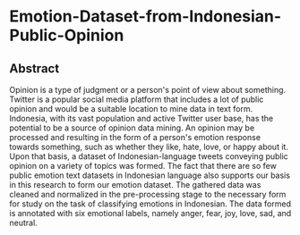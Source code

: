 # Emotion-Dataset-from-Indonesian-Public-Opinion

## Abstract
Opinion is a type of judgment or a person's point of view about something. Twitter is a popular social media platform that includes a lot of public opinion and
would be a suitable location to mine data in text form. Indonesia, with its vast population and active Twitter user base, has the potential to be a source of
opinion data mining. An opinion may be processed and resulting in the form of a person's emotion response towards something, such as whether they like, hate, love,
or happy about it. Upon that basis, a dataset of Indonesian-language tweets conveying public opinion on a variety of topics was formed. The fact that there are so
few public emotion text datasets in Indonesian language also supports our basis in this research to form our emotion dataset. The gathered data was cleaned and
normalized in the pre-processing stage to the necessary form for study on the task of classifying emotions in Indonesian. The data formed is annotated with six
emotional labels, namely anger, fear, joy, love, sad, and neutral.
